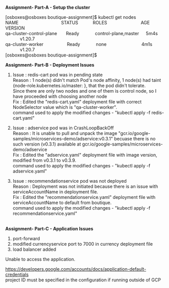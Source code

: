 **Assignment- Part-A - Setup the cluster**

[osboxes@osboxes boutique-assignment]$ kubectl get nodes</br>
NAME &emsp;&emsp;&emsp;&emsp;&emsp;&emsp;&emsp;&emsp;&emsp;                   STATUS&emsp;&emsp;&emsp;  ROLES &emsp;&emsp;&emsp;&emsp;&emsp;&emsp;&emsp;  AGE &emsp;&emsp;&emsp;  VERSION</br>
qa-cluster-control-plane&emsp;&emsp;Ready   &emsp;&emsp;&emsp; control-plane,master  &emsp; 5m4s  &emsp;&emsp;&emsp; v1.20.7</br>
qa-cluster-worker   &emsp;&emsp;&emsp;&emsp;&emsp;Ready &emsp;&emsp;&emsp;   none  &emsp;&emsp;&emsp; &emsp;&emsp;&emsp;&emsp;            4m1s &emsp;&emsp;&emsp;  v1.20.7</br>
[osboxes@osboxes boutique-assignment]$


**Assignment- Part-B - Deployment Issues**

1. Issue  : redis-cart pod was in pending state</br>
   Reason : 1 node(s) didn't match Pod's node affinity, 1 node(s) had taint {node-role.kubernetes.io/master: }, that the pod didn't tolerate.</br>
            Since there are only two nodes and one of them is control node, so I have proceeded with choosing another node</br>
   Fix    : Edited the "redis-cart.yaml" deployment file with correct NodeSelector value which is "qa-cluster-worker".</br>
            command used to apply the modified changes - "kubectl apply -f redis-cart.yaml"
   
2. Issue  : adservice pod was in CrashLoopBackOff </br>
   Reason : It is unable to pull and unpack the image "gcr.io/google-samples/microservices-demo/adservice:v0.3.1" becuase there is no such version (v0.3.1)  available at gcr.io/google-samples/microservices-demo/adservice</br>
   Fix    : Edited the "adservice.yaml" deployment file with image version, modified from v0.3.1 to v0.3.9. </br>
            command used to apply the modified changes - "kubectl apply -f adservice.yaml"</br>
  
3. Issue  : recommendationservice pod was not deployed </br>
   Reason : Deployment was not initiated because there is an issue with serviceAccountName in deployment file.</br>
   Fix    : Edited the "recommendationservice.yaml" deployment file with serviceAccountName to default from boutique.</br>
            command used to apply the modified changes - "kubectl apply -f recommendationservice.yaml"</br></br>
		   
**Assignment- Part-C - Application Issues**</br>

1. port-forward</br>
2. modified currencyservice port to 7000 in currency deployment file</br>
3. load balancer added</br>

Unable to access the application.</br>

https://developers.google.com/accounts/docs/application-default-credentials</br>
project ID must be specified in the configuration if running outside of GCP





















